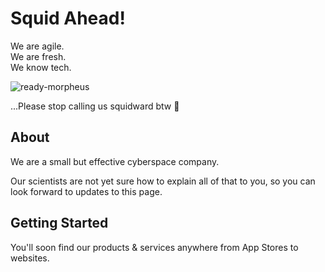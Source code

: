 # Squid Ahead!

We are agile.<br> 
We are fresh.<br>
We know tech.<br>

![ready-morpheus](https://github.com/user-attachments/assets/f691518f-c8a1-4189-a831-95aabf2acbdb)


...Please stop calling us squidward btw 🙏

## About

We are a small but effective cyberspace company.

Our scientists are not yet sure how to explain all of that to you, 
so you can look forward to updates to this page.

## Getting Started

You'll soon find our products & services anywhere from App Stores to websites.


<!--

...

🙋‍♀️ A short introduction - what is your organization all about?
🌈 Contribution guidelines - how can the community get involved?
👩‍💻 Useful resources - where can the community find your docs? Is there anything else the community should know?
🍿 Fun facts - what does your team eat for breakfast?
🧙 Remember, you can do mighty things with the power of [Markdown](https://docs.github.com/github/writing-on-github/getting-started-with-writing-and-formatting-on-github/basic-writing-and-formatting-syntax)
-->
